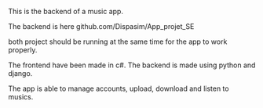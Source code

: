 This is the backend of a music app.

The backend is here github.com/Dispasim/App_projet_SE

both project should be running at the same time for the app to work properly.

The frontend have been made in c#.
The backend is made using python and django.

The app is able to manage accounts, upload, download and listen to musics.
